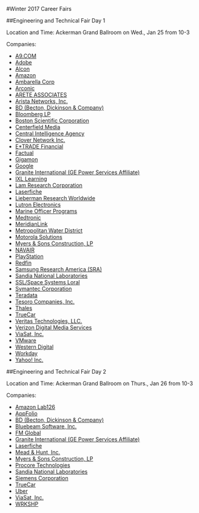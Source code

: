 #Winter 2017 Career Fairs

##Engineering and Technical Fair Day 1

Location and Time: Ackerman Grand Ballroom on Wed., Jan 25 from 10-3

Companies:
- [A9.COM](http://bit.ly/A9UCLA)
- [Adobe](http://www.adobe.com/)
- [Alcon](http://www.alcon.com/)
- [Amazon](http://www.amazon.jobs/team-category/university-recruiting)
- [Ambarella Corp](http://www.ambarella.com/)
- [Arconic](http://www.arconic.com/)
- [ARETE ASSOCIATES](http://www.arete.com/)
- [Arista Networks, Inc.](http://www.arista.com/)
- [BD (Becton, Dickinson & Company)](http://www.bd.com/)
- [Bloomberg LP](http://www.bloomberg.com/careers)
- [Boston Scientific Corporation](http://www.bostonscientific.com/careers)
- [Centerfield Media](http://www.centerfield.com/)
- [Central Intelligence Agency](http://www.cia.gov/)
- [Clover Network Inc.](http://clover.com/)
- [E*TRADE Financial](https://www.etradecareers.com/)
- [Factual](http://www.factual.com/)
- [Gigamon](https://www.gigamon.com/)
- [Google](http://google.com/students)
- [Granite International (GE Power Services Affiliate)](http://gsinc.com/)
- [IXL Learning](http://www.ixl.com/)
- [Lam Research Corporation](http://lamresearch.com/)
- [Laserfiche](http://www.laserfiche.com/jobs)
- [Lieberman Research Worldwide](http://www.lrwonline.com/)
- [Lutron Electronics](http://www.lutron.com/)
- [Marine Officer Programs](http://www.marines.com/officer)
- [Medtronic](http://www.medtronic.com/careers)
- [MeridianLink](http://www.meridianlink.com/)
- [Metropolitan Water District](http://mwdh2o.com/)
- [Motorola Solutions](http://www.motorolasolutions.com/)
- [Myers & Sons Construction, LP](http://www.myers-sons.com/)
- [NAVAIR](http://www.navair.navy.mil/nawcwd)
- [PlayStation](http://www.playstationnetwork.com/careers)
- [Redfin](http://www.redfin.com/)
- [Samsung Research America (SRA)](http://www.sra.samsung.com/)
- [Sandia National Laboratories](http://www.sandia.gov/careers)
- [SSL/Space Systems Loral](http://www.sslmda.com/)
- [Symantec Corporation](http://www.symantec.com/)
- [Teradata](http://www.teradata.com/)
- [Tesoro Companies, Inc.](http://www.tsocorp.com/)
- [Thales](https://www.thalesgroup.com/en)
- [TrueCar](https://www.truecar.com/#/)
- [Veritas Technologies, LLC.](http://www.veritas.com/)
- [Verizon Digital Media Services](http://www.verizondigitalmedia.com/)
- [ViaSat, Inc.](http://www.viasat.com/)
- [VMware](http://www.vmware.com/)
- [Western Digital](http://www.wdc.com/)
- [Workday](http://www.workday.com/college)
- [Yahoo! Inc.](http://www.yahoo.com/)


##Engineering and Technical Fair Day 2

Location and Time: Ackerman Grand Ballroom on Thurs., Jan 26 from 10-3

Companies:
- [Amazon Lab126](http://www.amazon.jobs/team-category/university-recruiting)
- [AppFolio](http://www.appfolio.com/jobs)
- [BD (Becton, Dickinson & Company)](http://www.bd.com/)
- [Bluebeam Software, Inc.](http://www.bluebeam.com/)
- [FM Global](http://www.fmglobalcareers.com/university)
- [Granite International (GE Power Services Affiliate)](http://gsinc.com/)
- [Laserfiche](http://www.laserfiche.com/jobs)
- [Mead & Hunt, Inc.](http://meadhunt.com/)
- [Myers & Sons Construction, LP](http://www.myers-sons.com/)
- [Procore Technologies](https://www.procore.com/)
- [Sandia National Laboratories](http://www.sandia.gov/careers)
- [Siemens Corporation](http://www.usa.siemens.com/)
- [TrueCar](https://www.truecar.com/#/)
- [Uber](https://www.uber.com/careers/)
- [ViaSat, Inc.](http://www.viasat.com/)
- [WRKSHP](http://wearewrkshp.com/)
